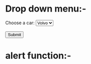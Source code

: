 # Drop down menu:-

<form action="/action_page.php">
  <label for="cars">Choose a car:</label>
  <select name="cars" id="cars">
    <option value="volvo">Volvo</option>
    <option value="saab">Saab</option>
    <option value="opel">Opel</option>
    <option value="audi">Audi</option>
  </select>
  <br><br>
  <input type="submit" value="Submit">
</form>


# alert function:-
<html>
   <head>   
      <script type = "text/javascript">
            function fun() {


               alert ("This is an alert dialog box");
            }
            </script>     
   </head>
   
   <body>
      <p> Click the following button to see the effect </p>      
      <form>
         <input type = "button" value = "Click me" onclick = "fun();" />
      </form>     
   </body>
</html>

# nav bar (final v.01)

<header class="text-gray-600 body-font">
        <div class="container mx-auto flex flex-wrap p-5 flex-col md:flex-row items-center">
          <nav class="flex lg:w-2/5 flex-wrap items-center text-base md:ml-auto">
            <a class="mr-5 hover:text-gray-900" href="index.html">Home</a>
            <a class="mr-5 hover:text-gray-900" href="Traininfo.html"> Trains </a>
            <a class="mr-5 hover:text-gray-900" href="contactus.html">Contact us</a> </a>
            <a class="hover:text-gray-900" href="aboutus.html" >About us</a>
          </nav>
          <a class="flex order-first lg:order-none lg:w-1/5 title-font font-medium items-center text-gray-900 lg:items-center lg:justify-center mb-4 md:mb-0">
          <span class="ml-3 text-xl">Railway Management System</span>
          </a>
          <div class="lg:w-2/5 inline-flex lg:justify-end ml-5 lg:ml-0">
            <button class="inline-flex items-center bg-gray-100 border-0 py-1 px-3 focus:outline-none hover:bg-gray-200 rounded text-base mt-4 md:mt-0" ><a href="pnrstart.html">PNR Status
            </button>
          </div>
        </div>
      </header>